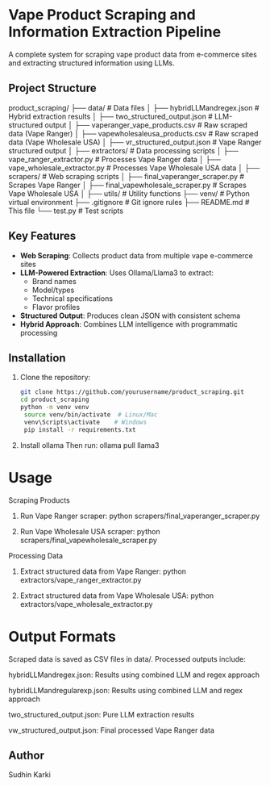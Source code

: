 # Vape Product Scraping and Information Extraction Pipeline

A complete system for scraping vape product data from e-commerce sites and extracting structured information using LLMs.


## Project Structure
product_scraping/
├── data/ # Data files
│ ├── hybridLLMandregex.json # Hybrid extraction results
│ ├── two_structured_output.json # LLM-structured output
│ ├── vaperanger_vape_products.csv # Raw scraped data (Vape Ranger)
│ ├── vapewholesaleusa_products.csv # Raw scraped data (Vape Wholesale USA)
│ ├── vr_structured_output.json # Vape Ranger structured output
│
├── extractors/ # Data processing scripts
│ ├── vape_ranger_extractor.py # Processes Vape Ranger data
│ ├── vape_wholesale_extractor.py # Processes Vape Wholesale USA data
│
├── scrapers/ # Web scraping scripts
│ ├── final_vaperanger_scraper.py # Scrapes Vape Ranger
│ ├── final_vapewholesale_scraper.py # Scrapes Vape Wholesale USA
│
├── utils/ # Utility functions
├── venv/ # Python virtual environment
├── .gitignore # Git ignore rules
├── README.md # This file
└── test.py # Test scripts



## Key Features

- **Web Scraping**: Collects product data from multiple vape e-commerce sites
- **LLM-Powered Extraction**: Uses Ollama/Llama3 to extract:
  - Brand names
  - Model/types
  - Technical specifications
  - Flavor profiles
- **Structured Output**: Produces clean JSON with consistent schema
- **Hybrid Approach**: Combines LLM intelligence with programmatic processing

## Installation

1. Clone the repository:
   ```bash
   git clone https://github.com/yourusername/product_scraping.git
   cd product_scraping
   python -m venv venv
    source venv/bin/activate  # Linux/Mac
    venv\Scripts\activate    # Windows
    pip install -r requirements.txt

2. Install ollama 
   Then run: ollama pull llama3


# Usage
Scraping Products

1. Run Vape Ranger scraper:
python scrapers/final_vaperanger_scraper.py

2. Run Vape Wholesale USA scraper:
python scrapers/final_vapewholesale_scraper.py

Processing Data
1. Extract structured data from Vape Ranger:
python extractors/vape_ranger_extractor.py

2. Extract structured data from Vape Wholesale USA:
python extractors/vape_wholesale_extractor.py

# Output Formats
Scraped data is saved as CSV files in data/. Processed outputs include:

hybridLLMandregex.json: Results using combined LLM and regex approach

hybridLLMandregularexp.json: Results using combined LLM and regex approach

two_structured_output.json: Pure LLM extraction results

vw_structured_output.json: Final processed Vape Ranger data



## Author
Sudhin Karki